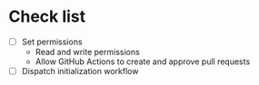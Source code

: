 # Check list

- [ ] Set permissions
  - Read and write permissions
  - Allow GitHub Actions to create and approve pull requests
- [ ] Dispatch initialization workflow

